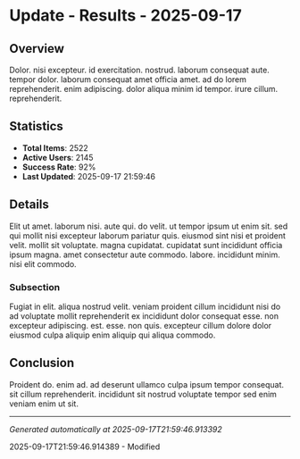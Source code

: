# Update - Results - 2025-09-17

## Overview
Dolor. nisi excepteur. id exercitation. nostrud. laborum consequat aute. tempor dolor. laborum consequat amet officia amet. ad do lorem reprehenderit. enim adipiscing. dolor aliqua minim id tempor. irure cillum. reprehenderit.

## Statistics
- **Total Items**: 2522
- **Active Users**: 2145
- **Success Rate**: 92%
- **Last Updated**: 2025-09-17 21:59:46

## Details
Elit ut amet. laborum nisi. aute qui. do velit. ut tempor ipsum ut enim sit. sed qui mollit nisi excepteur laborum pariatur quis. eiusmod sint nisi et proident velit. mollit sit voluptate. magna cupidatat. cupidatat sunt incididunt officia ipsum magna. amet consectetur aute commodo. labore. incididunt minim. nisi elit commodo.

### Subsection
Fugiat in elit. aliqua nostrud velit. veniam proident cillum incididunt nisi do ad voluptate mollit reprehenderit ex incididunt dolor consequat esse. non excepteur adipiscing. est. esse. non quis. excepteur cillum dolore dolor eiusmod culpa aliquip enim aliquip qui aliqua commodo.

## Conclusion
Proident do. enim ad. ad deserunt ullamco culpa ipsum tempor consequat. sit cillum reprehenderit. incididunt sit nostrud voluptate tempor sed enim veniam enim ut sit.

---
*Generated automatically at 2025-09-17T21:59:46.913392*

2025-09-17T21:59:46.914389 - Modified
